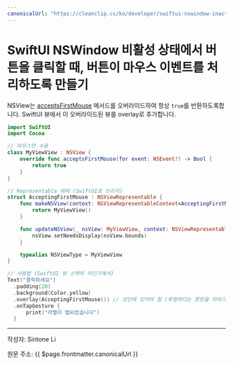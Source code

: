 ```yaml
---
canonicalUrl: "https://cleanclip.cc/ko/developer/swiftui-nswindow-inactive-firstmouse/"
---
```

# SwiftUI NSWindow 비활성 상태에서 버튼을 클릭할 때, 버튼이 마우스 이벤트를 처리하도록 만들기

NSView는 [acceptsFirstMouse](https://developer.apple.com/documentation/appkit/nsview/1483410-acceptsfirstmouse) 메서드를 오버라이드하여 항상 `true`를 반환하도록합니다.
SwiftUI 뷰에서 이 오버라이드된 뷰를 overlay로 추가합니다.

```swift
import SwiftUI
import Cocoa

// 마우스만 수용
class MyViewView : NSView {
    override func acceptsFirstMouse(for event: NSEvent?) -> Bool {
        return true
    }
}

// Representable 래퍼 (SwiftUI로 브리지)
struct AcceptingFirstMouse : NSViewRepresentable {
    func makeNSView(context: NSViewRepresentableContext<AcceptingFirstMouse>) -> MyViewView {
        return MyViewView()
    }

    func updateNSView(_ nsView: MyViewView, context: NSViewRepresentableContext<AcceptingFirstMouse>) {
        nsView.setNeedsDisplay(nsView.bounds)
    }

    typealias NSViewType = MyViewView
}

// 사용법 (SwiftUI 뷰 스택의 어딘가에서)
Text("클릭하세요")
  .padding(20)
  .background(Color.yellow)
  .overlay(AcceptingFirstMouse()) // 상단에 있어야 함 (투명하다는 혼란을 피하기 위해)
  .onTapGesture {
      print("라벨이 탭되었습니다")
  }
```


---

작성자: Sintone Li

원문 주소: {{ $page.frontmatter.canonicalUrl }}

